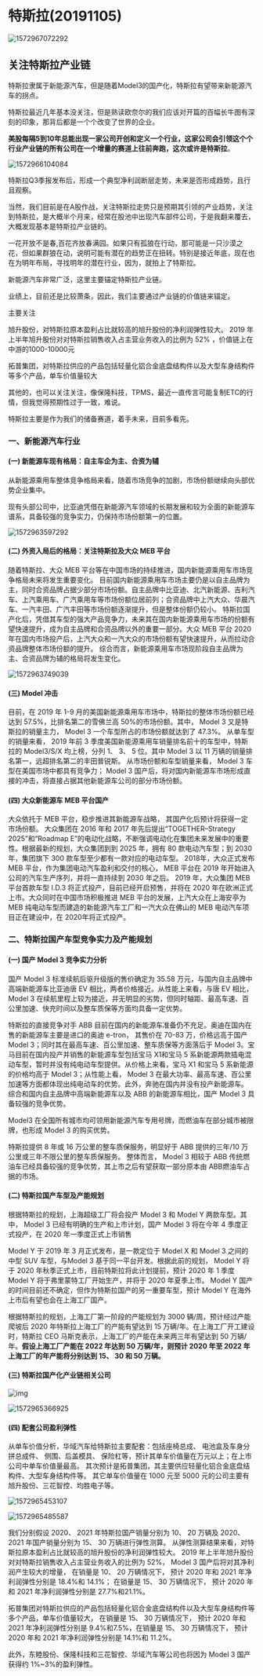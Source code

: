 # 特斯拉(20191105)



![1572967072292](特斯拉(20191105).assets/1572967072292.png)

## 关注特斯拉产业链

特斯拉隶属于新能源汽车，但是随着Model3的国产化，特斯拉有望带来新能源汽车的拐点。

特斯拉最近几年基本没关注，但是熟读欧奈尔的我们应该对开篇的百幅长牛图有深刻的印象，那背后都是一个个改变了世界的企业。

**美股每隔5到10年总能出现一家公司开创和定义一个行业，这家公司会引领这个个行业产业链的所有公司在一个增量的赛道上往前奔跑，这次或许是特斯拉**。

![1572966104084](特斯拉(20191105).assets/1572966104084.png)

特斯拉Q3季报发布后，形成一个典型净利润断层走势，未来是否形成趋势，且行且观察。

当然，我们目前是在A股作战，关注特斯拉走势只是预期其引领的产业趋势，关注到特斯拉，是大概半个月来，经常在股池中出现汽车部件公司，于是我翻来覆去，大概发现基本是特斯拉产业链的。

一花开放不是春,百花齐放春满园。如果只有孤狼在行动，那可能是一只沙漠之花，但如果群狼在动，说明可能有潜在的趋势正在扭转。特别是接近年底，现在也在为明年布局，寻找明年的潜在行业，因为，就拍上了特斯拉。

新能源汽车非常广泛，这里主要锚定特斯拉产业链。

业绩上，目前还是比较萧条，因此，我们主要通过产业链的价值链来锚定。

主要关注

旭升股份，对特斯拉原本盈利占比就较高的旭升股份的净利润弹性较大。 2019 年上半年旭升股份对对特斯拉销售收入占主营业务收入的比例为 52% ，价值链上在中游的1000-10000元

拓普集团，对特斯拉供应的产品包括轻量化铝合金底盘结构件以及大型车身结构件等多个产品，单车价值量较大 

其他的，也可以关注关注，像保隆科技，TPMS，最近一直传言可能复制ETC的行情，但我觉得预期性过于一致，难说。

特斯拉主要是作为我们的储备赛道，着手未来，目前多看先。





### 一、新能源汽车行业

#### (一) 新能源车现有格局：自主车企为主、合资为辅 

从新能源乘用车整体竞争格局来看，随着市场竞争的加剧，市场份额继续向头部优势企业集中。 

现有头部公司中，比亚迪凭借在新能源汽车领域的长期发展和较为全面的新能源车谱系，具备较强的竞争实力，仍保持市场份额第一的位置。 

![1572963597292](特斯拉(20191105).assets/1572963597292.png)



#### (二) 外资入局后的格局：关注特斯拉及大众 MEB 平台 

随着特斯拉、大众 MEB 平台等在中国市场的持续推进，国内新能源乘用车市场竞争格局未来将发生重要变化。
目前国内新能源乘用车市场主要仍是以自主品牌为主，同时合资品牌占据少部分市场份额。自主品牌中比亚迪、北汽新能源、吉利汽车、上汽乘用车、广汽乘用车等市场份额位居前列；合资品牌中上汽大众、华晨汽车、一汽丰田、广汽丰田等市场份额逐渐提升，但是整体份额仍较小。
特斯拉国产化后，凭借其车型的强大产品竞争力，未来其在国内新能源乘用车市场的份额有望快速提升，成为自主品牌和合资品牌以外的重要一部分。大众 MEB 平台 2020 年在国内市场投产后，上汽大众和一汽大众的市场份额有望快速提升，从而拉动合资品牌整体市场份额的提升。
综合而言，新能源乘用车市场现阶段自主品牌为主、合资品牌为辅的格局将发生变化。 

![1572963749039](特斯拉(20191105).assets/1572963749039.png)



#### (三) Model 冲击

目前，在 2019 年 1-9 月的美国新能源乘用车市场中，特斯拉的整体市场份额已经达到 57.5%，比排名第二的雪佛兰高 50%的市场份额。其中， Model 3 又是特斯拉的销量主力， Model 3 一个车型所占的市场份额就达到了 47.3%。
从单车型的销量来看， 2019 年前 3 季度美国新能源乘用车销量排名前十的车型中，特斯拉的 Model3/S/X 均上榜，分列 1、 3、 5 位。其中 Model 3 以 11 万辆的销量排名第一，远超排名第二的丰田普锐斯。
从市场份额和车型销量来看， Model 3 车型在美国市场中都具有竞争力； Model 3 国产后，将对国内新能源车市场形成直接的冲击，将直接占据其他新能源车公司的部分市场份额。 



#### (四) 大众新能源车 MEB 平台国产 

大众依托于 MEB 平台，稳步推进其新能源车战略， 其国产化后预计将获得一定市场份额。
大众集团在 2016 年和 2017 年先后提出“TOGETHER–Strategy 2025”和“Roadmap E”的电动化战略，不断强调电动化在集团未来发展中的重要性。根据最新的规划，大众集团到到 2025 年，拥有 80 款电动汽车型；到 2030 年，集团旗下 300 款车型至少都有一款对应的电动车型。 2018年，大众正式发布 MEB 平台，作为集团电动汽车盈利和交付的核心， MEB 平台在 2019 年开始进入公司的汽车生产序列，并将一直持续到 2030 年之后。
2019 年，大众集团 MEB 平台首款车型 I.D.3 将正式投产，目前已经开启预售，并将在 2020 年在欧洲正式上市。大众同时在中国市场积极推进 MEB 平台的发展，上汽大众在上海安亭为 MEB 纯电动车型而建造的新能源汽车工厂和一汽大众在佛山的 MEB 电动汽车项目正在建设中，在 2020年将正式投产。 



### 二、特斯拉国产车型竞争实力及产能规划 

#### (一) 国产 Model 3 竞争实力分析 

国产 Model 3 标准续航后驱升级版的售价确定为 35.58 万元，与国内自主品牌中高端新能源车比亚迪唐 EV 相比，两者价格接近。从性能上来看，与唐 EV 相比， Model 3 在续航里程上较为接近，并无明显的劣势，但同时轴距、最高车速、百公里加速、快充时间以及整车质保等方面均具备一定优势。 

特斯拉的直接竞争对手 ABB 目前在国内的新能源车准备仍不充足。奥迪在国内在售的新能源车主要是进口的奥迪 e-tron， 其售价在 70-83 万，价格远高于国产 Model 3；同时其在最高车速、百公里加速、整车质保等方面落后于 Model 3。宝马目前在国内投产并销售的新能源车型包括宝马 X1和宝马 5 系新能源两款插电混动车型，暂时并没有纯电动车型提供。从价格上来看，宝马 X1 和宝马 5 系新能源的价格均高于 Model 3；从性能上看， Model 3 在最大功率、最高车速、百公里加速等方面都体现出纯电动车的优势。此外，奔驰在国内并没有投产新能源车。
综合和国内自主品牌中高端新能源车以及 ABB 的新能源车相比，国产 Model 3 具备较强的竞争优势。 

Model3 在全国所有城市均可领用新能源汽车专用号牌，而燃油车在部分城市被限牌，也形成 Model 3 的购买优势。 

特斯拉提供 8 年或 16 万公里的整车质保服务，明显好于 ABB 提供的三年/10 万公里或三年不限公里的整车质保服务。
整体而言， Model 3 相较于 ABB 传统燃油车已经具备较强的竞争优势，其上市之后有望获取一部分原本由 ABB燃油车占据的市场。 



#### (二) 特斯拉国产车型及产能规划 

根据特斯拉的规划，上海超级工厂将会投产 Model 3 和 Model Y 两款车型。其中， Model 3 已经有明确的生产和上市计划，国产 Model 3 将在今年 4 季度正式投产，在 2020 年一季度正式上市销售 

Model Y 于 2019 年 3 月正式发布，是一款定位于 Model X 和 Model 3 之间的中型 SUV 车型，与Model 3 基于同一平台开发。根据此前的规划， Model Y 将于 2020 年秋季正式上市，目前特斯拉将此计划提前，预计 2020 年 1 季度 Model Y 将于弗里蒙特工厂开始生产，并将于 2020 年夏季上市。 Model Y 国产的时间目前还不确定，但作为特斯拉国产的另一重要车型，预计 Model Y 在海外上市后有望也会在上海工厂国产。 



根据特斯拉的规划，上海工厂第一阶段的产能规划为 3000 辆/周，预计经过产能爬坡后 2020 年特斯拉上海工厂的产能有望达到 15 万辆/年。在上海工厂开工建设时，特斯拉 CEO 马斯克表示，上海工厂的产能在未来两三年有望达到 50 万辆/年。**假设上海工厂产能在 2022 年达到 50 万辆/年，则预计 2020 年至 2022 年上海工厂的年产能将分别达到 15、 30 和 50 万辆。** 



#### (三) 特斯拉国产化产业链相关公司 

![img](特斯拉(20191105).assets/16e34fb383396ae3fd42111c.png!custom660.jpg)

![1572965366925](特斯拉(20191105).assets/1572965366925.png)



#### (四) 配套公司盈利弹性 

从单车价值分析，华域汽车给特斯拉主要配套：包括座椅总成、 电池盒及车身分拼总成件、 侧围、后盖模具、 保险杠等，预计其单车价值量在万元以上；在上市公司中单车价值量最高。
其次预计是拓普集团，其主要供应轻量化铝合金底盘结构件、大型车身结构件等。
其它单车价值量在 1000 元至 5000 元的公司主要有旭升股份、三花智控、均胜电子等。 

![1572965453107](特斯拉(20191105).assets/1572965453107.png)

![1572965485587](特斯拉(20191105).assets/1572965485587.png)

我们分别假设 2020、 2021 年特斯拉国产销量分别为 10、 20 万辆及 2020、 2021 年国产销量分别为 15、 30 万辆进行弹性测算。
从弹性测算结果来看，对特斯拉原本盈利占比就较高的旭升股份的净利润弹性较大。 2019 年上半年旭升股份对对特斯拉销售收入占主营业务收入的比例为 52%， Model 3 国产后将对其净利润产生较大的增量， 在销量是 10、 20 万辆情况下， 预计 2020 年和 2021 年净利润弹性分别是 18.4%和 14.1%； 在销量是 15、 30 万辆情况下， 预计 2020 年和 2021 年净利润弹性分别是 27.7%和21.1%。 

拓普集团对特斯拉供应的产品包括轻量化铝合金底盘结构件以及大型车身结构件等多个产品，单车价值量较大， 在销量是 15、 30 万辆情况下， 预计 2020 年和 2021 年净利润弹性分别是 9.4%和7.5%，在销量是 15、 30 万辆情况下， 预计 2020 年和 2021 年净利润弹性分别是 14.1%和 11.2%。

此外，东睦股份、保隆科技和三花智控、华域汽车等公司也将因为 Model 3 国产获得约 1%~3%的盈利弹性。 











